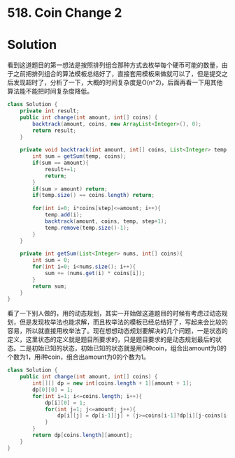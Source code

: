 # 518. Coin Change 2

# Solution

看到这道题目的第一想法是按照排列组合那种方式去枚举每个硬币可能的数量，由于之前把排列组合的算法模板总结好了，直接套用模板来做就可以了，但是提交之后发现超时了，分析了一下，大概的时间复杂度是O(n^2)，后面再看一下用其他算法能不能把时间复杂度降低。

```java
class Solution {
    private int result;
    public int change(int amount, int[] coins) {
        backtrack(amount, coins, new ArrayList<Integer>(), 0);
        return result;
    }
    
    private void backtrack(int amount, int[] coins, List<Integer> temp, int step){
        int sum = getSum(temp, coins);
        if(sum == amount){
            result+=1;
            return;
        }
        if(sum > amount) return;
        if(temp.size() == coins.length) return;
        
        for(int i=0; i*coins[step]<=amount; i++){
            temp.add(i);
            backtrack(amount, coins, temp, step+1);
            temp.remove(temp.size()-1);
        }
    }
    
    private int getSum(List<Integer> nums, int[] coins){
        int sum = 0;
        for(int i=0; i<nums.size(); i++){
            sum += (nums.get(i) * coins[i]);
        }
        return sum;
    }
}
```

看了一下别人做的，用的动态规划，其实一开始做这道题目的时候有考虑过动态规划，但是发现枚举法也能求解，而且枚举法的模板已经总结好了，写起来会比较的容易，所以就直接用枚举法了。现在想想动态规划要解决的几个问题，一是状态的定义，这里状态的定义就是题目所要求的，只是题目要求的是动态规划最后的状态。二是初始已知的状态，初始已知的状态就是用0种coin，组合出amount为0的个数为1，用i种coin，组合出amount为0的个数为1。

```java
class Solution {
    public int change(int amount, int[] coins) {
        int[][] dp = new int[coins.length + 1][amount + 1];
        dp[0][0] = 1;
        for(int i=1; i<=coins.length; i++){
            dp[i][0] = 1;
            for(int j=1; j<=amount; j++){
                dp[i][j] = dp[i-1][j] + (j>=coins[i-1]?dp[i][j-coins[i-1]]:0);
            }
        }
        return dp[coins.length][amount];
    }
}
```

